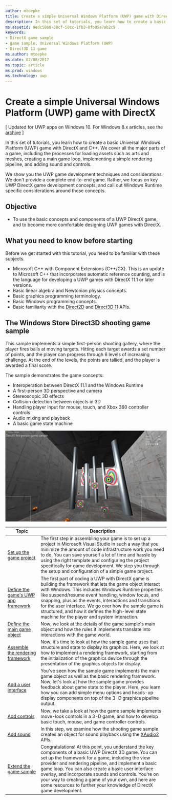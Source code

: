 ```yaml
---
author: mtoepke
title: Create a simple Universal Windows Platform (UWP) game with DirectX
description: In this set of tutorials, you learn how to create a basic Universal Windows Platform (UWP) game with DirectX and C++.
ms.assetid: 9edc5868-38cf-58cc-1fb3-8fb85a7ab2c9
keywords:
- DirectX game sample
- game sample, Universal Windows Platform (UWP)
- Direct3D 11 game
ms.author: mtoepke
ms.date: 02/08/2017
ms.topic: article
ms.prod: windows
ms.technology: uwp
---
```


# Create a simple Universal Windows Platform (UWP) game with DirectX


\[ Updated for UWP apps on Windows 10. For Windows 8.x articles, see the [archive](http://go.microsoft.com/fwlink/p/?linkid=619132) \]

In this set of tutorials, you learn how to create a basic Universal Windows Platform (UWP) game with DirectX and C++. We cover all the major parts of a game, including the processes for loading assets such as arts and meshes, creating a main game loop, implementing a simple rendering pipeline, and adding sound and controls.

We show you the UWP game development techniques and considerations. We don't provide a complete end-to-end game. Rather, we focus on key UWP DirectX game development concepts, and call out Windows Runtime specific considerations around those concepts.

## Objective


-   To use the basic concepts and components of a UWP DirectX game, and to become more comfortable designing UWP games with DirectX.

## What you need to know before starting


Before we get started with this tutorial, you need to be familiar with these subjects.

-   Microsoft C++ with Component Extensions (C++/CX). This is an update to Microsoft C++ that incorporates automatic reference counting, and is the language for developing a UWP games with DirectX 11.1 or later versions.
-   Basic linear algebra and Newtonian physics concepts.
-   Basic graphics programming terminology.
-   Basic Windows programming concepts.
-   Basic familiarity with the [Direct2D](https://msdn.microsoft.com/library/windows/apps/dd370990.aspx) and [Direct3D 11](https://msdn.microsoft.com/library/windows/desktop/hh404569) APIs.

##  The Windows Store Direct3D shooting game sample


This sample implements a simple first-person shooting gallery, where the player fires balls at moving targets. Hitting each target awards a set number of points, and the player can progress through 6 levels of increasing challenge. At the end of the levels, the points are tallied, and the player is awarded a final score.

The sample demonstrates the game concepts:

-   Interoperation between DirectX 11.1 and the Windows Runtime
-   A first-person 3D perspective and camera
-   Stereoscopic 3D effects
-   Collision detection between objects in 3D
-   Handling player input for mouse, touch, and Xbox 360 controller controls
-   Audio mixing and playback
-   A basic game state machine

![the game sample in action](images/simple3dgame-display.png)


| Topic | Description |
|---------------------------------------------------------------------------------------------------|----------------------------------------------------------------------------------------------------------------------------------------------------------------------------------------------------------------------------------------------------------------------------------------------------------------------------------------------------------------------------------------------------------------------------------------------------------------|
| [Set up the game project](tutorial--setting-up-the-games-infrastructure.md) | The first step in assembling your game is to set up a project in Microsoft Visual Studio in such a way that you minimize the amount of code infrastructure work you need to do. You can save yourself a lot of time and hassle by using the right template and configuring the project specifically for game development. We step you through the setup and configuration of a simple game project. |
| [Define the game's UWP app framework](tutorial--building-the-games-metro-style-app-framework.md) | The first part of coding a UWP with DirectX game is building the framework that lets the game object interact with Windows. This includes Windows Runtime properties like suspend/resume event handling, window focus, and snapping, plus as the events, interactions and transitions for the user interface. We go over how the sample game is structured, and how it defines the high-level state machine for the player and system interaction. |
| [Define the main game object](tutorial--defining-the-main-game-loop.md) | Now, we look at the details of the game sample's main object and how the rules it implements translate into interactions with the game world. |
| [Assemble the rendering framework](tutorial--assembling-the-rendering-pipeline.md) | Now, it's time to look at how the sample game uses that structure and state to display its graphics. Here, we look at how to implement a rendering framework, starting from the initialization of the graphics device through the presentation of the graphics objects for display. |
| [Add a user interface](tutorial--adding-a-user-interface.md) | You've seen how the sample game implements the main game object as well as the basic rendering framework. Now, let's look at how the sample game provides feedback about game state to the player. Here, you learn how you can add simple menu options and heads-up display components on top of the 3-D graphics pipeline output. |
| [Add controls](tutorial--adding-controls.md) | Now, we take a look at how the game sample implements move-look controls in a 3-D game, and how to develop basic touch, mouse, and game controller controls. |
| [Add sound](tutorial--adding-sound.md) | In this step, we examine how the shooting game sample creates an object for sound playback using the [XAudio2](https://msdn.microsoft.com/library/windows/desktop/ee415813) APIs. |
| [Extend the game sample](tutorial-resources.md) | Congratulations! At this point, you understand the key components of a basic UWP DirectX 3D game. You can set up the framework for a game, including the view provider and rendering pipeline, and implement a basic game loop. You can also create a basic user interface overlay, and incorporate sounds and controls. You're on your way to creating a game of your own, and here are some resources to further your knowledge of DirectX game development. |
 

 

 





